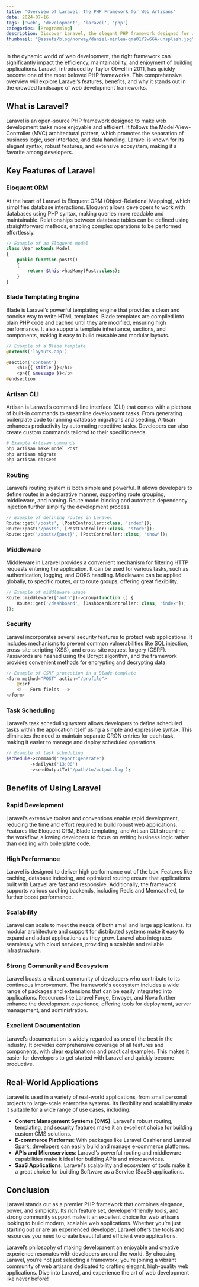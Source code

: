 ```yaml
---
title: "Overview of Laravel: The PHP Framework for Web Artisans"
date: 2024-07-16
tags: ['web', 'development', 'laravel', 'php']
categories: [Programming]
description: Discover Laravel, the elegant PHP framework designed for web artisans. Explore its key features, benefits, and why it's the perfect choice for your next project. Happy coding! 🌟
thumbnail: "@assets/blog/norway/daniel-mirlea-qma01Y2w66A-unsplash.jpg"
---
```

In the dynamic world of web development, the right framework can significantly impact the efficiency, maintainability, and enjoyment of building applications. Laravel, introduced by Taylor Otwell in 2011, has quickly become one of the most beloved PHP frameworks. This comprehensive overview will explore Laravel’s features, benefits, and why it stands out in the crowded landscape of web development frameworks.

## What is Laravel?

Laravel is an open-source PHP framework designed to make web development tasks more enjoyable and efficient. It follows the Model-View-Controller (MVC) architectural pattern, which promotes the separation of business logic, user interface, and data handling. Laravel is known for its elegant syntax, robust features, and extensive ecosystem, making it a favorite among developers.

## Key Features of Laravel

### Eloquent ORM

At the heart of Laravel is Eloquent ORM (Object-Relational Mapping), which simplifies database interactions. Eloquent allows developers to work with databases using PHP syntax, making queries more readable and maintainable. Relationships between database tables can be defined using straightforward methods, enabling complex operations to be performed effortlessly.

```php
// Example of an Eloquent model
class User extends Model
{
    public function posts()
    {
        return $this->hasMany(Post::class);
    }
}
```

### Blade Templating Engine

Blade is Laravel’s powerful templating engine that provides a clean and concise way to write HTML templates. Blade templates are compiled into plain PHP code and cached until they are modified, ensuring high performance. It also supports template inheritance, sections, and components, making it easy to build reusable and modular layouts.

```php
// Example of a Blade template
@extends('layouts.app')

@section('content')
    <h1>{{ $title }}</h1>
    <p>{{ $message }}</p>
@endsection
```

### Artisan CLI

Artisan is Laravel’s command-line interface (CLI) that comes with a plethora of built-in commands to streamline development tasks. From generating boilerplate code to running database migrations and seeding, Artisan enhances productivity by automating repetitive tasks. Developers can also create custom commands tailored to their specific needs.

```bash
# Example Artisan commands
php artisan make:model Post
php artisan migrate
php artisan db:seed
```

### Routing

Laravel’s routing system is both simple and powerful. It allows developers to define routes in a declarative manner, supporting route grouping, middleware, and naming. Route model binding and automatic dependency injection further simplify the development process.

```php
// Example of defining routes in Laravel
Route::get('/posts', [PostController::class, 'index']);
Route::post('/posts', [PostController::class, 'store']);
Route::get('/posts/{post}', [PostController::class, 'show']);
```

### Middleware

Middleware in Laravel provides a convenient mechanism for filtering HTTP requests entering the application. It can be used for various tasks, such as authentication, logging, and CORS handling. Middleware can be applied globally, to specific routes, or to route groups, offering great flexibility.

```php
// Example of middleware usage
Route::middleware(['auth'])->group(function () {
    Route::get('/dashboard', [DashboardController::class, 'index']);
});
```

### Security

Laravel incorporates several security features to protect web applications. It includes mechanisms to prevent common vulnerabilities like SQL injection, cross-site scripting (XSS), and cross-site request forgery (CSRF). Passwords are hashed using the Bcrypt algorithm, and the framework provides convenient methods for encrypting and decrypting data.

```php
// Example of CSRF protection in a Blade template
<form method="POST" action="/profile">
    @csrf
    <!-- Form fields -->
</form>
```

### Task Scheduling

Laravel’s task scheduling system allows developers to define scheduled tasks within the application itself using a simple and expressive syntax. This eliminates the need to maintain separate CRON entries for each task, making it easier to manage and deploy scheduled operations.

```php
// Example of task scheduling
$schedule->command('report:generate')
         ->dailyAt('13:00')
         ->sendOutputTo('/path/to/output.log');
```

## Benefits of Using Laravel

### Rapid Development

Laravel’s extensive toolset and conventions enable rapid development, reducing the time and effort required to build robust web applications. Features like Eloquent ORM, Blade templating, and Artisan CLI streamline the workflow, allowing developers to focus on writing business logic rather than dealing with boilerplate code.

### High Performance

Laravel is designed to deliver high performance out of the box. Features like caching, database indexing, and optimized routing ensure that applications built with Laravel are fast and responsive. Additionally, the framework supports various caching backends, including Redis and Memcached, to further boost performance.

### Scalability

Laravel can scale to meet the needs of both small and large applications. Its modular architecture and support for distributed systems make it easy to expand and adapt applications as they grow. Laravel also integrates seamlessly with cloud services, providing a scalable and reliable infrastructure.

### Strong Community and Ecosystem

Laravel boasts a vibrant community of developers who contribute to its continuous improvement. The framework's ecosystem includes a wide range of packages and extensions that can be easily integrated into applications. Resources like Laravel Forge, Envoyer, and Nova further enhance the development experience, offering tools for deployment, server management, and administration.

### Excellent Documentation

Laravel’s documentation is widely regarded as one of the best in the industry. It provides comprehensive coverage of all features and components, with clear explanations and practical examples. This makes it easier for developers to get started with Laravel and quickly become productive.

## Real-World Applications

Laravel is used in a variety of real-world applications, from small personal projects to large-scale enterprise systems. Its flexibility and scalability make it suitable for a wide range of use cases, including:

- **Content Management Systems (CMS)**: Laravel's robust routing, templating, and security features make it an excellent choice for building custom CMS solutions.
- **E-commerce Platforms**: With packages like Laravel Cashier and Laravel Spark, developers can easily build and manage e-commerce platforms.
- **APIs and Microservices**: Laravel’s powerful routing and middleware capabilities make it ideal for building APIs and microservices.
- **SaaS Applications**: Laravel's scalability and ecosystem of tools make it a great choice for building Software as a Service (SaaS) applications.

## Conclusion

Laravel stands out as a premier PHP framework that combines elegance, power, and simplicity. Its rich feature set, developer-friendly tools, and strong community support make it an excellent choice for web artisans looking to build modern, scalable web applications. Whether you’re just starting out or are an experienced developer, Laravel offers the tools and resources you need to create beautiful and efficient web applications.

Laravel’s philosophy of making development an enjoyable and creative experience resonates with developers around the world. By choosing Laravel, you’re not just selecting a framework; you’re joining a vibrant community of web artisans dedicated to crafting elegant, high-quality web applications. Dive into Laravel, and experience the art of web development like never before!
